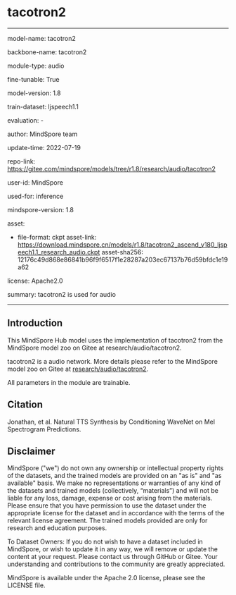 # tacotron2

---

model-name: tacotron2

backbone-name: tacotron2

module-type: audio

fine-tunable: True

model-version: 1.8

train-dataset: ljspeech1.1

evaluation: -

author: MindSpore team

update-time: 2022-07-19

repo-link: <https://gitee.com/mindspore/models/tree/r1.8/research/audio/tacotron2>

user-id: MindSpore

used-for: inference

mindspore-version: 1.8

asset:

-
    file-format: ckpt
    asset-link: <https://download.mindspore.cn/models/r1.8/tacotron2_ascend_v180_ljspeech1.1_research_audio.ckpt>
    asset-sha256: 12176c49d868e86841b96f9f6517f1e28287a203ec67137b76d59bfdc1e19a62

license: Apache2.0

summary: tacotron2 is used for audio

---

## Introduction

This MindSpore Hub model uses the implementation of tacotron2 from the MindSpore model zoo on Gitee at research/audio/tacotron2.

tacotron2 is a audio network. More details please refer to the MindSpore model zoo on Gitee at [research/audio/tacotron2](https://gitee.com/mindspore/models/blob/r1.8/research/audio/tacotron2/README.md).

All parameters in the module are trainable.

## Citation

Jonathan, et al. Natural TTS Synthesis by Conditioning WaveNet on Mel Spectrogram Predictions.

## Disclaimer

MindSpore ("we") do not own any ownership or intellectual property rights of the datasets, and the trained models are provided on an "as is" and "as available" basis. We make no representations or warranties of any kind of the datasets and trained models (collectively, “materials”) and will not be liable for any loss, damage, expense or cost arising from the materials. Please ensure that you have permission to use the dataset under the appropriate license for the dataset and in accordance with the terms of the relevant license agreement. The trained models provided are only for research and education purposes.

To Dataset Owners: If you do not wish to have a dataset included in MindSpore, or wish to update it in any way, we will remove or update the content at your request. Please contact us through GitHub or Gitee. Your understanding and contributions to the community are greatly appreciated.

MindSpore is available under the Apache 2.0 license, please see the LICENSE file.
